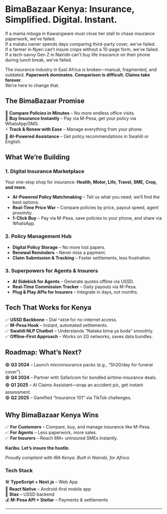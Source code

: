 # BimaBazaar Kenya: Insurance, Simplified. Digital. Instant.

If a mama mboga in Kawangware must close her stall to chase insurance paperwork, we’ve failed.  
If a matatu owner spends days comparing third-party cover, we’ve failed.  
If a farmer in Nyeri can’t insure crops without a 10-page form, we’ve failed.  
If a tech-savvy Gen Z in Nairobi can’t buy life insurance on their phone during lunch break, we’ve failed.

The insurance industry in East Africa is broken—manual, fragmented, and outdated. **Paperwork dominates. Comparison is difficult. Claims take forever.**  
We’re here to change that.

## **The BimaBazaar Promise**

🔄 **Compare Policies in Minutes** – No more endless office visits.  
📱 **Buy Insurance Instantly** – Pay via M-Pesa, get your policy via WhatsApp/SMS.  
⚡ **Track & Renew with Ease** – Manage everything from your phone.  
🤖 **AI-Powered Assistance** – Get policy recommendations in Swahili or English.

## **What We’re Building**

### **1. Digital Insurance Marketplace**

Your one-stop shop for insurance: **Health, Motor, Life, Travel, SME, Crop, and more.**

- **AI-Powered Policy Matchmaking** – Tell us what you need; we’ll find the best options.
- **Real-Time Price War** – Compare policies by price, payout speed, agent proximity.
- **1-Click Buy** – Pay via M-Pesa, save policies to your phone, and share via WhatsApp.

### **2. Policy Management Hub**

- **Digital Policy Storage** – No more lost papers.
- **Renewal Reminders** – Never miss a payment.
- **Claim Submission & Tracking** – Faster settlements, less frustration.

### **3. Superpowers for Agents & Insurers**

- **AI Sidekick for Agents** – Generate quotes offline via USSD.
- **Real-Time Commission Tracker** – Daily payouts via M-Pesa.
- **Plug & Play APIs for Insurers** – Integrate in days, not months.

## **Tech That Works for Kenya**

✅ **USSD Backbone** – Dial `*483#` for no-internet access.  
✅ **M-Pesa Hook** – Instant, automated settlements.  
✅ **Swahili NLP Chatbot** – Understands “Nataka bima ya boda” smoothly.  
✅ **Offline-First Approach** – Works on 2G networks, saves data bundles.

## **Roadmap: What’s Next?**

🟢 **Q3 2024** – Launch microinsurance packs (e.g., “Sh20/day for funeral cover”).  
🟢 **Q4 2024** – Partner with Safaricom for bundled airtime-insurance deals.  
🟢 **Q1 2025** – AI Claims Assistant—snap an accident pic, get instant assessment.  
🟢 **Q2 2025** – Gamified “Insurance 101” via TikTok challenges.

## **Why BimaBazaar Kenya Wins**

✅ **For Customers** – Compare, buy, and manage insurance like M-Pesa.  
✅ **For Agents** – Less paperwork, more sales.  
✅ **For Insurers** – Reach 6M+ uninsured SMEs instantly.

**Karibu. Let’s insure the hustle.**

_Proudly compliant with IRA Kenya. Built in Nairobi, for Africa._

### **Tech Stack**

🛠 **TypeScript + Next.js** – Web App  
📱 **React Native** – Android-first mobile app  
📡 **Stax** – USSD backend  
💰 **M-Pesa API + Stellar** – Payments & settlements

---
